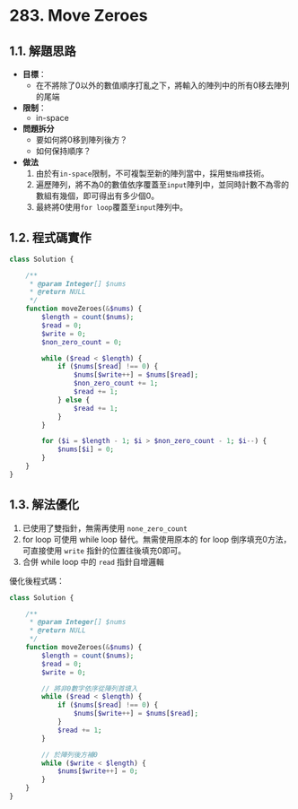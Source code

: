 # 283. Move Zeroes

## 1.1. 解題思路

- **目標**：
  - 在不將除了0以外的數值順序打亂之下，將輸入的陣列中的所有0移去陣列的尾端
- **限制**：
  - in-space
- **問題拆分**
  - 要如何將0移到陣列後方？
  - 如何保持順序？
- **做法**
  1. 由於有`in-space`限制，不可複製至新的陣列當中，採用`雙指標`技術。
  2. 遍歷陣列，將不為0的數值依序覆蓋至`input`陣列中，並同時計數不為零的數組有幾個，即可得出有多少個0。
  3. 最終將0使用`for loop`覆蓋至`input`陣列中。

## 1.2. 程式碼實作

```php
class Solution {

    /**
     * @param Integer[] $nums
     * @return NULL
     */
    function moveZeroes(&$nums) {
        $length = count($nums);
        $read = 0;
        $write = 0;
        $non_zero_count = 0;

        while ($read < $length) {
            if ($nums[$read] !== 0) {
                $nums[$write++] = $nums[$read];
                $non_zero_count += 1;
                $read += 1;
            } else {
                $read += 1;
            }
        }

        for ($i = $length - 1; $i > $non_zero_count - 1; $i--) {
            $nums[$i] = 0;
        }
    }
}
```

## 1.3. 解法優化

1. 已使用了雙指針，無需再使用 `none_zero_count`
2. for loop 可使用 while loop 替代。無需使用原本的 for loop 倒序填充0方法，可直接使用 `write` 指針的位置往後填充0即可。
3. 合併 while loop 中的 `read` 指針自增邏輯

優化後程式碼：

```php
class Solution {

    /**
     * @param Integer[] $nums
     * @return NULL
     */
    function moveZeroes(&$nums) {
        $length = count($nums);
        $read = 0;
        $write = 0;

        // 將非0數字依序從陣列首填入
        while ($read < $length) {
            if ($nums[$read] !== 0) {
                $nums[$write++] = $nums[$read];
            }
            $read += 1;
        }

        // 於陣列後方補0
        while ($write < $length) {
            $nums[$write++] = 0;
        }
    }
}
```